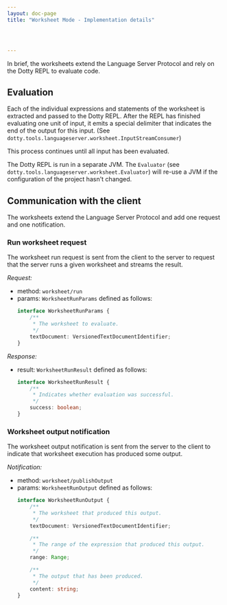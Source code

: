 ```yaml
---
layout: doc-page
title: "Worksheet Mode - Implementation details"




---
```



In brief, the worksheets extend the Language Server Protocol and rely on the
Dotty REPL to evaluate code.

## Evaluation
Each of the individual expressions and statements of the worksheet is extracted
and passed to the Dotty REPL. After the REPL has finished evaluating one unit of
input, it emits a special delimiter that indicates the end of the output for
this input. (See `dotty.tools.languageserver.worksheet.InputStreamConsumer`)

This process continues until all input has been evaluated.

The Dotty REPL is run in a separate JVM. The `Evaluator` (see
`dotty.tools.languageserver.worksheet.Evaluator`) will re-use a JVM if the
configuration of the project hasn't changed.

## Communication with the client
The worksheets extend the Language Server Protocol and add one request and one
notification.

### Run worksheet request
The worksheet run request is sent from the client to the server to request that
the server runs a given worksheet and streams the result.

*Request:*

 - method: `worksheet/run`
 - params: `WorksheetRunParams` defined as follows:
   ```typescript
   interface WorksheetRunParams {
       /**
        * The worksheet to evaluate.
        */
       textDocument: VersionedTextDocumentIdentifier;
   }
   ```

*Response:*

 - result: `WorksheetRunResult` defined as follows:
   ```typescript
   interface WorksheetRunResult {
       /**
        * Indicates whether evaluation was successful.
        */
       success: boolean;
   }
   ```

### Worksheet output notification
The worksheet output notification is sent from the server to the client to
indicate that worksheet execution has produced some output.

*Notification:*

 - method: `worksheet/publishOutput`
 - params: `WorksheetRunOutput` defined as follows:
   ```typescript
   interface WorksheetRunOutput {
       /**
        * The worksheet that produced this output.
        */
       textDocument: VersionedTextDocumentIdentifier;

       /**
        * The range of the expression that produced this output.
        */
       range: Range;

       /**
        * The output that has been produced.
        */
       content: string;
   }
   ```
